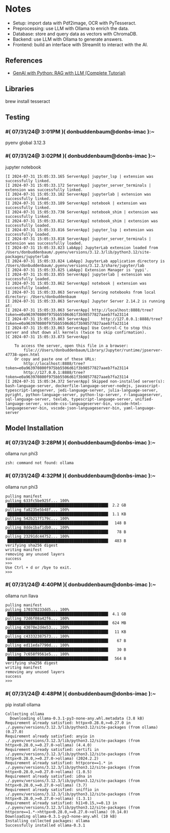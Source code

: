 # Notes

- Setup: import data with Pdf2image, OCR with PyTesseract.
- Preprocessing: use LLM with Ollama to enrich the data.
- Database: store and query data as vectors with ChromaDB.
- Backend: use LLM with Ollama to generate answers.
- Frontend: build an interface with Streamlit to interact with the AI.

## References

- [GenAI with Python: RAG with LLM (Complete Tutorial)](https://towardsdatascience.com/genai-with-python-rag-with-llm-complete-tutorial-c276dda6707b)

## Libraries

brew install tesseract



## Testing 

### #( 07/31/24@ 3:01PM )( donbuddenbaum@donbs-imac ):~
   pyenv global 3.12.3

### #( 07/31/24@ 3:02PM )( donbuddenbaum@donbs-imac ):~
   jupyter notebook

```
[I 2024-07-31 15:05:33.165 ServerApp] jupyter_lsp | extension was successfully linked.
[I 2024-07-31 15:05:33.172 ServerApp] jupyter_server_terminals | extension was successfully linked.
[I 2024-07-31 15:05:33.182 ServerApp] jupyterlab | extension was successfully linked.
[I 2024-07-31 15:05:33.189 ServerApp] notebook | extension was successfully linked.
[I 2024-07-31 15:05:33.738 ServerApp] notebook_shim | extension was successfully linked.
[I 2024-07-31 15:05:33.812 ServerApp] notebook_shim | extension was successfully loaded.
[I 2024-07-31 15:05:33.816 ServerApp] jupyter_lsp | extension was successfully loaded.
[I 2024-07-31 15:05:33.818 ServerApp] jupyter_server_terminals | extension was successfully loaded.
[I 2024-07-31 15:05:33.823 LabApp] JupyterLab extension loaded from /Users/donbuddenbaum/.pyenv/versions/3.12.3/lib/python3.12/site-packages/jupyterlab
[I 2024-07-31 15:05:33.824 LabApp] JupyterLab application directory is /Users/donbuddenbaum/.pyenv/versions/3.12.3/share/jupyter/lab
[I 2024-07-31 15:05:33.825 LabApp] Extension Manager is 'pypi'.
[I 2024-07-31 15:05:33.855 ServerApp] jupyterlab | extension was successfully loaded.
[I 2024-07-31 15:05:33.862 ServerApp] notebook | extension was successfully loaded.
[I 2024-07-31 15:05:33.863 ServerApp] Serving notebooks from local directory: /Users/donbuddenbaum
[I 2024-07-31 15:05:33.863 ServerApp] Jupyter Server 2.14.2 is running at:
[I 2024-07-31 15:05:33.863 ServerApp] http://localhost:8888/tree?token=e0a963970800f975bb5506d61f3b98577827aaeb7fa23114
[I 2024-07-31 15:05:33.863 ServerApp]     http://127.0.0.1:8888/tree?token=e0a963970800f975bb5506d61f3b98577827aaeb7fa23114
[I 2024-07-31 15:05:33.863 ServerApp] Use Control-C to stop this server and shut down all kernels (twice to skip confirmation).
[C 2024-07-31 15:05:33.873 ServerApp]

    To access the server, open this file in a browser:
        file:///Users/donbuddenbaum/Library/Jupyter/runtime/jpserver-47738-open.html
    Or copy and paste one of these URLs:
        http://localhost:8888/tree?token=e0a963970800f975bb5506d61f3b98577827aaeb7fa23114
        http://127.0.0.1:8888/tree?token=e0a963970800f975bb5506d61f3b98577827aaeb7fa23114
[I 2024-07-31 15:05:34.372 ServerApp] Skipped non-installed server(s): bash-language-server, dockerfile-language-server-nodejs, javascript-typescript-langserver, jedi-language-server, julia-language-server, pyright, python-language-server, python-lsp-server, r-languageserver, sql-language-server, texlab, typescript-language-server, unified-language-server, vscode-css-languageserver-bin, vscode-html-languageserver-bin, vscode-json-languageserver-bin, yaml-language-server
```

## Model Installation

### #( 07/31/24@ 3:28PM )( donbuddenbaum@donbs-imac ):~
   ollama run phi3

    zsh: command not found: ollama
### #( 07/31/24@ 4:32PM )( donbuddenbaum@donbs-imac ):~
   ollama run phi3

```
pulling manifest
pulling 633fc5be925f... 100% ▕████████████████████████████████████████████▏ 2.2 GB
pulling fa8235e5b48f... 100% ▕████████████████████████████████████████████▏ 1.1 KB
pulling 542b217f179c... 100% ▕████████████████████████████████████████████▏  148 B
pulling 8dde1baf1db0... 100% ▕████████████████████████████████████████████▏   78 B
pulling 23291dc44752... 100% ▕████████████████████████████████████████████▏  483 B
verifying sha256 digest
writing manifest
removing any unused layers
success
>>>
Use Ctrl + d or /bye to exit.
>>>
```
### #( 07/31/24@ 4:40PM )( donbuddenbaum@donbs-imac ):~
   ollama run llava

```
pulling manifest
pulling 170370233dd5... 100% ▕████████████████████████████████████████████▏ 4.1 GB
pulling 72d6f08a42f6... 100% ▕████████████████████████████████████████████▏ 624 MB
pulling 43070e2d4e53... 100% ▕████████████████████████████████████████████▏  11 KB
pulling c43332387573... 100% ▕████████████████████████████████████████████▏   67 B
pulling ed11eda7790d... 100% ▕████████████████████████████████████████████▏   30 B
pulling 7c658f9561e5... 100% ▕████████████████████████████████████████████▏  564 B
verifying sha256 digest
writing manifest
removing any unused layers
success
>>>
```

### #( 07/31/24@ 4:48PM )( donbuddenbaum@donbs-imac ):~
   pip install ollama

```
Collecting ollama
  Downloading ollama-0.3.1-py3-none-any.whl.metadata (3.8 kB)
Requirement already satisfied: httpx<0.28.0,>=0.27.0 in ./.pyenv/versions/3.12.3/lib/python3.12/site-packages (from ollama) (0.27.0)
Requirement already satisfied: anyio in ./.pyenv/versions/3.12.3/lib/python3.12/site-packages (from httpx<0.28.0,>=0.27.0->ollama) (4.4.0)
Requirement already satisfied: certifi in ./.pyenv/versions/3.12.3/lib/python3.12/site-packages (from httpx<0.28.0,>=0.27.0->ollama) (2024.2.2)
Requirement already satisfied: httpcore==1.* in ./.pyenv/versions/3.12.3/lib/python3.12/site-packages (from httpx<0.28.0,>=0.27.0->ollama) (1.0.5)
Requirement already satisfied: idna in ./.pyenv/versions/3.12.3/lib/python3.12/site-packages (from httpx<0.28.0,>=0.27.0->ollama) (3.7)
Requirement already satisfied: sniffio in ./.pyenv/versions/3.12.3/lib/python3.12/site-packages (from httpx<0.28.0,>=0.27.0->ollama) (1.3.1)
Requirement already satisfied: h11<0.15,>=0.13 in ./.pyenv/versions/3.12.3/lib/python3.12/site-packages (from httpcore==1.*->httpx<0.28.0,>=0.27.0->ollama) (0.14.0)
Downloading ollama-0.3.1-py3-none-any.whl (10 kB)
Installing collected packages: ollama
Successfully installed ollama-0.3.1
```